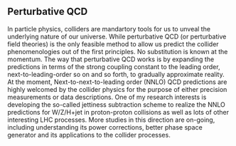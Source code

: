 ## Perturbative QCD

In particle physics, colliders are mandartory tools for us to unveal the underlying nature of our universe. While perturbative QCD (or perturbative field theories) is the only feasible method to allow us predict the collider phenomenologies out of the first principles. No substitution is known at the momentum. The way that perturbative QCD works is by expanding the predictions in terms of the strong coupling constant to the leading order, next-to-leading-order so on and so forth, to gradually approximate reality.  At the moment, Next-to-next-to-leading order (NNLO) QCD predictions are highly welcomed by the collider physics for the purpose of either precision measurements or data descriptions. One of my research interests is developing the so-called jettiness subtraction scheme to realize the NNLO predictions for W/Z/H+jet in proton-proton collisions as well as lots of other interesting LHC processes. More studies in this direction are on-going, including understanding its power corrections, better phase space generator and its applications to the collider processes. 

